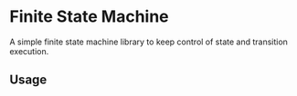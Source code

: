 # Finite State Machine
A simple finite state machine library to keep control of state and transition execution.

## Usage
```

```